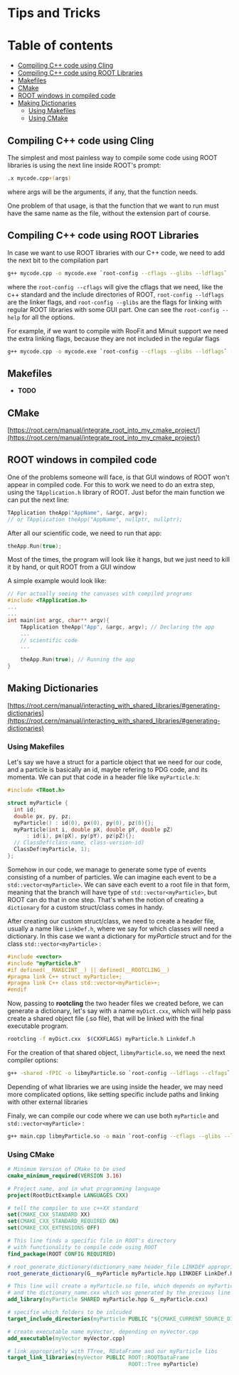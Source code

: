 # Tips and Tricks

# Table of contents
- [Compiling C++ code using Cling](#compiling-c-code-using-cling)
- [Compiling C++ code using ROOT Libraries](#compiling-c-code-using-root-libraries)
- [Makefiles](#makefiles)
- [CMake](#cmake)
- [ROOT windows in compiled code](#root-windows-in-compiled-code)
- [Making Dictionaries](#making-dictionaries)
  - [Using Makefiles](#using-makefiles)
  - [Using CMake](#using-cmake)
  


## Compiling C++ code using Cling

The simplest and most painless way to compile some code using ROOT libraries is using the next line inside ROOT's prompt:
``` bash
.x mycode.cpp+(args)
```
where args will be the arguments, if any, that the function needs.

One problem of  that usage, is that the function that we want to run must have the same name as the file, without the extension part of course.

## Compiling C++ code using ROOT Libraries

In case we want to use ROOT libraries with our C++ code, we need to add the next bit to the compilation part
``` bash
g++ mycode.cpp -o mycode.exe `root-config --cflags --glibs --ldflags`
```
where the `root-config --cflags` will give the cflags that we need, like the c++ standard and the include directories of ROOT, `root-config --ldflags` are the linker flags, and `root-config --glibs` are the flags for linking with regular ROOT libraries with some GUI part. One can see the `root-config --help` for all the options.

For example, if we want to compile with RooFit and Minuit support we need the extra linking flags, because they are not included in the regular flags
``` bash
g++ mycode.cpp -o mycode.exe `root-config --cflags --glibs --ldflags` -lRooFit -lRooFitCore -lMinuit
```


## Makefiles

* **TODO**

## CMake
[https://root.cern/manual/integrate_root_into_my_cmake_project/](https://root.cern/manual/integrate_root_into_my_cmake_project/)

## ROOT windows in compiled code

One of the problems someone will face, is that GUI windows of ROOT won't appear in compiled code. For this to work we need to do an extra step, using the `TApplication.h` library of ROOT. Just befor the main function we can put the next line: 

```cpp 
TApplication theApp("AppName", &argc, argv);
// or TApplication theApp("AppName", nullptr, nullptr); 
```

After all our scientific code, we need to run that app:

```cpp 
theApp.Run(true);
```
Most of the times, the program will look like it hangs, but we just need to kill it by hand, or quit ROOT from a GUI window

A simple example would look like:

```cpp
// For actually seeing the canvases with compiled programs
#include <TApplication.h>
...
...
int main(int argc, char** argv){
    TApplication theApp("App", &argc, argv); // Declaring the app
    ...
    // scientific code 
    ...

    theApp.Run(true); // Running the app
}

```

## Making Dictionaries
[https://root.cern/manual/interacting_with_shared_libraries/#generating-dictionaries](https://root.cern/manual/interacting_with_shared_libraries/#generating-dictionaries)
### Using Makefiles
Let's say we have a struct for a particle object that we need for our code, and a particle is basically an id, maybe refering to PDG code, and its momenta. We can put that code in a header file like `myParticle.h`:

```cpp
#include <TRoot.h>

struct myParticle {
  int id;
  double px, py, pz;
  myParticle() : id(0), px(0), py(0), pz(0){};
  myParticle(int i, double pX, double pY, double pZ)
      : id(i), px(pX), py(pY), pz(pZ){};
  // ClassDef(class-name, class-version-id)
  ClassDef(myParticle, 1);
};
```

Somehow in our code, we manage to generate some type of events consisting of a number of particles. We can imagine each event to be a `std::vector<myParticle>`. We can save each event to a root file in that form, meaning that the branch will have type of `std::vector<myParticle>`, but ROOT can do that in one step. That's when the notion of creating a `dictionary` for a custom struct/class comes in handy. 

After creating our custom struct/class, we need to create a header file, usually a name like `LinkDef.h`, where we say for which classes will need a dictionary. In this case we want a dictionary for *myParticle* struct and for the class `std::vector<myParticle>` :
```cpp
#include <vector>
#include "myParticle.h"
#if defined(__MAKECINT__) || defined(__ROOTCLING__)
#pragma link C++ struct myParticle+;
#pragma link C++ class std::vector<myParticle>+;
#endif
```

Now, passing to **rootcling** the two header files we created before, we can generate a dictionary, let's say with a name `myDict.cxx`, which will help pass create a shared object file (.so file), that will be linked with the final executable program. 
``` sh
rootcling -f myDict.cxx  $(CXXFLAGS) myParticle.h Linkdef.h
```

For the creation of that shared object, `libmyParticle.so`, we need the next compiler options: 
```sh
g++ -shared -fPIC -o libmyParticle.so `root-config --ldflags --clfags` myDict.cxx
```
Depending of what libraries we are using inside the header, we may need more complicated options, like setting specific include paths and linking with other external libraries

Finaly, we can compile our code where we can use both `myParticle` and `std::vector<myParticle>` :
```sh 
g++ main.cpp libmyParticle.so -o main `root-config --cflags --glibs --ldflags`
```

### Using CMake


```cmake
# Minimum Version of CMake to be used
cmake_minimum_required(VERSION 3.16)

# Project name, and in what programming language
project(RootDictExample LANGUAGES CXX)

# tell the compiler to use c++XX standard
set(CMAKE_CXX_STANDARD XX)
set(CMAKE_CXX_STANDARD_REQUIRED ON)
set(CMAKE_CXX_EXTENSIONS OFF)

# This line finds a specific file in ROOT's directory
# with functionality to compile code using ROOT
find_package(ROOT CONFIG REQUIRED)

# root_generate_dictionary(dictionary_name header_file LINKDEF appropriate_linkdef_header)
root_generate_dictionary(G__myParticle myParticle.hpp LINKDEF LinkDef.h)

# This line will create a myParticle.so file, which depends on myParticle.hpp header file 
# and the dictionary_name.cxx which was generated by the previous line
add_library(myParticle SHARED myParticle.hpp G__myParticle.cxx)

# specifie which folders to be inlcuded
target_include_directories(myParticle PUBLIC "${CMAKE_CURRENT_SOURCE_DIR}")

# create executable name myVector, depending on myVector.cpp
add_executable(myVector myVector.cpp)

# link approprietly with TTree, RDataFrame and our myParticle libs
target_link_libraries(myVector PUBLIC ROOT::ROOTDataFrame
                                      ROOT::Tree myParticle)
```



